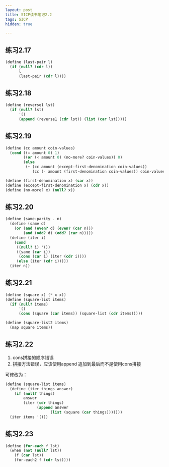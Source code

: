 ```yaml
---
layout: post
title: SICP读书笔记2.2
tags: SICP
hidden: true

---
```


## 练习2.17

``` scheme
(define (last-pair l)
  (if (null? (cdr l))
      l
      (last-pair (cdr l))))
```


## 练习2.18

``` scheme
(define (reverse1 lst)
  (if (null? lst)
      '()
      (append (reverse1 (cdr lst)) (list (car lst)))))

```

## 练习2.19

``` scheme
(define (cc amount coin-values)
  (cond ((= amount 0) 1)
        ((or (< amount 0) (no-more? coin-values)) 0)
        (else
         (+ (cc amount (except-first-denomination coin-values))
            (cc (- amount (first-denomination coin-values)) coin-values)))))

(define (first-denomination x) (car x))
(define (except-first-denomination x) (cdr x))
(define (no-more? x) (null? x))
```

## 练习2.20

``` scheme
(define (same-parity . n)
  (define (same d)
    (or (and (even? d) (even? (car n)))
        (and (odd? d) (odd? (car n)))))
  (define (iter i)
    (cond
     ((null? i) '())
     ((same (car i))
      (cons (car i) (iter (cdr i))))
     (else (iter (cdr i)))))
  (iter n))
```

## 练习2.21

``` scheme
(define (square x) (* x x))
(define (square-list items)
  (if (null? items)
      '()
      (cons (square (car items)) (square-list (cdr items)))))

(define (square-list2 items)
  (map square items))
```

## 练习2.22

1. cons拼接的顺序错误
2. 拼接方法错误，应该使用append 追加到最后而不是使用cons拼接

可修改为：

``` scheme
(define (square-list items)
  (define (iter things answer)
    (if (null? things)
        answer
        (iter (cdr things)
              (append answer
                    (list (square (car things)))))))
  (iter items '()))
```


## 练习2.23

``` scheme
(define (for-each f lst)
  (when (not (null? lst))
    (f (car lst))
    (for-each2 f (cdr lst))))
```
